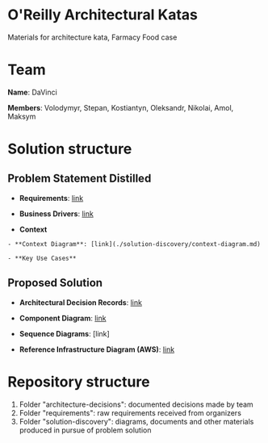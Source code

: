 # O'Reilly Architectural Katas
Materials for architecture kata, Farmacy Food case

# Team 
**Name**: DaVinci

**Members**: Volodymyr, Stepan, Kostiantyn, Oleksandr, Nikolai, Amol, Maksym 

# Solution structure

  ## Problem Statement Distilled
   
   - **Requirements**: [link](./requirements/Requirements.md)

   - **Business Drivers**: [link](./requirements/Requirements.md)

   - **Context**
   
    - **Context Diagram**: [link](./solution-discovery/context-diagram.md)
    
    - **Key Use Cases**

  ## Proposed Solution

   - **Architectural Decision Records**: [link](./architecture-decisions)

   - **Component Diagram**: [link](./solution-discovery/component-diagram.md)
   
   - **Sequence Diagrams**: [link]

   - **Reference Infrastructure Diagram (AWS)**: [link](./solution-discovery/infrastructure-diagram.md)


# Repository structure
1. Folder "architecture-decisions": documented decisions made by team
2. Folder "requirements": raw requirements received from organizers
3. Folder "solution-discovery": diagrams, documents and other materials produced in pursue of problem solution
